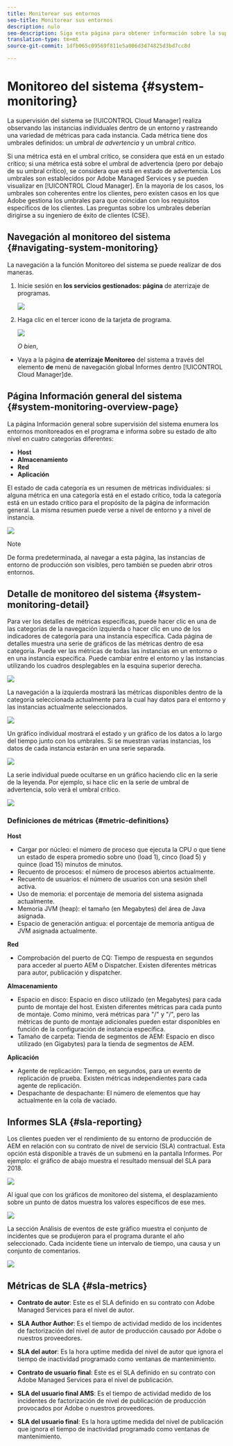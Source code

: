 ```yaml
---
title: Monitorear sus entornos
seo-title: Monitorear sus entornos
description: nulo
seo-description: Siga esta página para obtener información sobre la supervisión del sistema en el Administrador de nube que se realiza observando las instancias individuales dentro de un entorno y rastreando una variedad de métricas para cada instancia.
translation-type: tm+mt
source-git-commit: 1dfb065c09569f811e5a006d3d74825d3bd7cc8d

---
```



# Monitoreo del sistema {#system-monitoring}

La supervisión del sistema se [!UICONTROL Cloud Manager] realiza observando las instancias individuales dentro de un entorno y rastreando una variedad de métricas para cada instancia. Cada métrica tiene dos umbrales definidos: un umbral *de advertencia* y un umbral *crítico*.

Si una métrica está en el umbral crítico, se considera que está en un estado crítico; si una métrica está sobre el umbral de advertencia (pero por debajo de su umbral crítico), se considera que está en estado de advertencia. Los umbrales son establecidos por Adobe Managed Services y se pueden visualizar en [!UICONTROL Cloud Manager]. En la mayoría de los casos, los umbrales son coherentes entre los clientes, pero existen casos en los que Adobe gestiona los umbrales para que coincidan con los requisitos específicos de los clientes. Las preguntas sobre los umbrales deberían dirigirse a su ingeniero de éxito de clientes (CSE).

## Navegación al monitoreo del sistema {#navigating-system-monitoring}

La navegación a la función Monitoreo del sistema se puede realizar de dos maneras.

1. Inicie sesión en **los servicios gestionados: página** de aterrizaje de programas.

   ![](assets/ProgramLanding.png)

1. Haga clic en el tercer icono de la tarjeta de programa.

   ![](assets/program-card.png)

   *O bien*,

* Vaya a la página **de aterrizaje Monitoreo** del sistema a través del elemento **de** menú de navegación global Informes dentro [!UICONTROL Cloud Manager]de.


## Página Información general del sistema {#system-monitoring-overview-page}

La página Información general sobre supervisión del sistema enumera los entornos monitoreados en el programa e informa sobre su estado de alto nivel en cuatro categorías diferentes:

* **Host**
* **Almacenamiento**
* **Red**
* **Aplicación**

El estado de cada categoría es un resumen de métricas individuales: si alguna métrica en una categoría está en el estado crítico, toda la categoría está en un estado crítico para el propósito de la página de información general. La misma resumen puede verse a nivel de entorno y a nivel de instancia.

![](assets/Reports.png)

>[!NOTE]
>
>De forma predeterminada, al navegar a esta página, las instancias de entorno de producción son visibles, pero también se pueden abrir otros entornos.

## Detalle de monitoreo del sistema {#system-monitoring-detail}

Para ver los detalles de métricas específicas, puede hacer clic en una de las categorías de la navegación izquierda o hacer clic en uno de los indicadores de categoría para una instancia específica. Cada página de detalles muestra una serie de gráficos de las métricas dentro de esa categoría. Puede ver las métricas de todas las instancias en un entorno o en una instancia específica. Puede cambiar entre el entorno y las instancias utilizando los cuadros desplegables en la esquina superior derecha.

![](assets/System_Monitoring1.png)

La navegación a la izquierda mostrará las métricas disponibles dentro de la categoría seleccionada actualmente para la cual hay datos para el entorno y las instancias actualmente seleccionados.

![](assets/System_Monitoring2.png)

Un gráfico individual mostrará el estado y un gráfico de los datos a lo largo del tiempo junto con los umbrales. Si se muestran varias instancias, los datos de cada instancia estarán en una serie separada.

![](assets/System-Monitoring3.png)

La serie individual puede ocultarse en un gráfico haciendo clic en la serie de la leyenda.
Por ejemplo, si hace clic en la serie de umbral de advertencia, solo verá el umbral crítico.

![](assets/System_Monitoring4.png)

### Definiciones de métricas {#metric-definitions}

**Host**

* Cargar por núcleo: el número de proceso que ejecuta la CPU o que tiene un estado de espera promedio sobre uno (load 1), cinco (load 5) y quince (load 15) minutos de minutos.
* Recuento de procesos: el número de procesos abiertos actualmente.
* Recuento de usuarios: el número de usuarios con una sesión shell activa.
* Uso de memoria: el porcentaje de memoria del sistema asignada actualmente.
* Memoria JVM (heap): el tamaño (en Megabytes) del área de Java asignada.
* Espacio de generación antigua: el porcentaje de memoria antigua de JVM asignada actualmente.

**Red**

* Comprobación del puerto de CQ: Tiempo de respuesta en segundos para acceder al puerto AEM o Dispatcher. Existen diferentes métricas para autor, publicación y dispatcher.

**Almacenamiento**

* Espacio en disco: Espacio en disco utilizado (en Megabytes) para cada punto de montaje del host. Existen diferentes métricas para cada punto de montaje. Como mínimo, verá métricas para &quot;/&quot; y &quot;/&quot;, pero las métricas de punto de montaje adicionales pueden estar disponibles en función de la configuración de instancia específica.
* Tamaño de carpeta: Tienda de segmentos de AEM: Espacio en disco utilizado (en Gigabytes) para la tienda de segmentos de AEM.

**Aplicación**

* Agente de replicación: Tiempo, en segundos, para un evento de replicación de prueba. Existen métricas independientes para cada agente de replicación.
* Despachante de despachante: El número de elementos que hay actualmente en la cola de vaciado.

## Informes SLA {#sla-reporting}

Los clientes pueden ver el rendimiento de su entorno de producción de AEM en relación con su contrato de nivel de servicio (SLA) contractual. Esta opción está disponible a través de un submenú en la pantalla Informes.
Por ejemplo: el gráfico de abajo muestra el resultado mensual del SLA para 2018.

![](assets/sla-reporting1.png)

Al igual que con los gráficos de monitoreo del sistema, el desplazamiento sobre un punto de datos muestra los valores específicos de ese mes.

![](assets/sla-reporting2.png)

La sección Análisis de eventos de este gráfico muestra el conjunto de incidentes que se produjeron para el programa durante el año seleccionado. Cada incidente tiene un intervalo de tiempo, una causa y un conjunto de comentarios.

![](assets/sla-reporting3.png)

## Métricas de SLA {#sla-metrics}

* **Contrato de autor**: Este es el SLA definido en su contrato con Adobe Managed Services para el nivel de autor.

* **SLA Author Author**: Es el tiempo de actividad medido de los incidentes de factorización del nivel de autor de producción causado por Adobe o nuestros proveedores.

* **SLA del autor**: Es la hora uptime medida del nivel de autor que ignora el tiempo de inactividad programado como ventanas de mantenimiento.

* **Contrato de usuario final**: Este es el SLA definido en su contrato con Adobe Managed Services para el nivel de publicación.

* **SLA del usuario final AMS**: Es el tiempo de actividad medido de los incidentes de factorización de nivel de publicación de producción provocados por Adobe o nuestros proveedores.

* **SLA del usuario final**: Es la hora uptime medida del nivel de publicación que ignora el tiempo de inactividad programado como ventanas de mantenimiento.